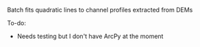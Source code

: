 Batch fits quadratic lines to channel profiles extracted from DEMs

To-do:

- Needs testing but I don't have ArcPy at the moment

